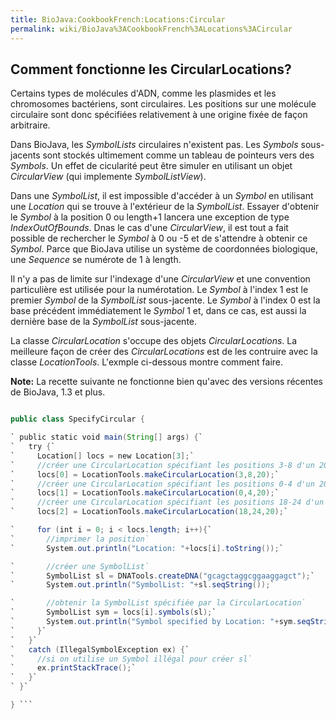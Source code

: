 ```yaml
---
title: BioJava:CookbookFrench:Locations:Circular
permalink: wiki/BioJava%3ACookbookFrench%3ALocations%3ACircular
---
```


Comment fonctionne les CircularLocations?
-----------------------------------------

Certains types de molécules d'ADN, comme les plasmides et les
chromosomes bactériens, sont circulaires. Les positions sur une molécule
circulaire sont donc spécifiées relativement à une origine fixée de
façon arbitraire.

Dans BioJava, les *SymbolLists* circulaires n'existent pas. Les
*Symbols* sous-jacents sont stockés ultimement comme un tableau de
pointeurs vers des *Symbols*. Un effet de cicularité peut être simuler
en utilisant un objet *CircularView* (qui implemente *SymbolListView*).

Dans une *SymbolList*, il est impossible d'accéder à un *Symbol* en
utilisant une *Location* qui se trouve à l'extérieur de la *SymbolList*.
Essayer d'obtenir le *Symbol* à la position 0 ou length+1 lancera une
exception de type *IndexOutOfBounds*. Dnas le cas d'une *CircularView*,
il est tout a fait possible de rechercher le *Symbol* à 0 ou -5 et de
s'attendre à obtenir ce *Symbol*. Parce que BioJava utilise un système
de coordonnées biologique, une *Sequence* se numérote de 1 à length.

Il n'y a pas de limite sur l'indexage d'une *CircularView* et une
convention particulière est utilisée pour la numérotation. Le *Symbol* à
l'index 1 est le premier *Symbol* de la *SymbolList* sous-jacente. Le
*Symbol* à l'index 0 est la base précédent immédiatement le *Symbol* 1
et, dans ce cas, est aussi la dernière base de la *SymbolList*
sous-jacente.

La classe *CircularLocation* s'occupe des objets *CircularLocations*. La
meilleure façon de créer des *CircularLocations* est de les contruire
avec la classe *LocationTools*. L'exmple ci-dessous montre comment
faire.

**Note:** La recette suivante ne fonctionne bien qu'avec des versions
récentes de BioJava, 1.3 et plus.

```java import org.biojava.bio.seq.\*; import org.biojava.bio.symbol.\*;

public class SpecifyCircular {

` public static void main(String[] args) {`  
`   try {`  
`     Location[] locs = new Location[3];`  
`     //créer une CircularLocation spécifiant les positions 3-8 d'un 20mer`  
`     locs[0] = LocationTools.makeCircularLocation(3,8,20);`  
`     //créer une CircularLocation spécifiant les positions 0-4 d'un 20mer`  
`     locs[1] = LocationTools.makeCircularLocation(0,4,20);`  
`     //créer une CircularLocation spécifiant les positions 18-24 d'un 20mer`  
`     locs[2] = LocationTools.makeCircularLocation(18,24,20);`

`     for (int i = 0; i < locs.length; i++){`  
`       //imprimer la position`  
`       System.out.println("Location: "+locs[i].toString());`

`       //créer une SymbolList`  
`       SymbolList sl = DNATools.createDNA("gcagctaggcggaaggagct");`  
`       System.out.println("SymbolList: "+sl.seqString());`

`       //obtenir la SymbolList spécifiée par la CircularLocation`  
`       SymbolList sym = locs[i].symbols(sl);`  
`       System.out.println("Symbol specified by Location: "+sym.seqString());`  
`     }`  
`   }`  
`   catch (IllegalSymbolException ex) {`  
`     //si on utilise un Symbol illégal pour créer sl`  
`     ex.printStackTrace();`  
`   }`  
` }`

} ```
